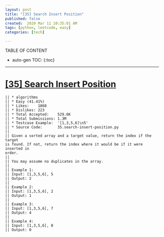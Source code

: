 ```yaml
---
layout: post
title: "[35] Search Insert Position"
published: false
created:  2020 Mar 11 10:35:01 AM
tags: [python, leetcode, easy]
categories: [tech]

---
```


TABLE OF CONTENT

* auto-gen TOC:
{:toc}

- - -

# [[35] Search Insert Position](https://leetcode.com/problems/search-insert-position/description/)

    || * algorithms
    || * Easy (41.41%)
    || * Likes:    1868
    || * Dislikes: 223
    || * Total Accepted:    529.6K
    || * Total Submissions: 1.3M
    || * Testcase Example:  '[1,3,5,6]\n5'
    || * Source Code:       35.search-insert-position.py
    || 
    || Given a sorted array and a target value, return the index if the target
    is found. If not, return the index where it would be if it were inserted in
    order.
    || 
    || You may assume no duplicates in the array.
    || 
    || Example 1:
    || Input: [1,3,5,6], 5
    || Output: 2
    || 
    || Example 2:
    || Input: [1,3,5,6], 2
    || Output: 1
    || 
    || Example 3:
    || Input: [1,3,5,6], 7
    || Output: 4
    || 
    || Example 4:
    || Input: [1,3,5,6], 0
    || Output: 0
